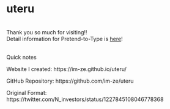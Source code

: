 # uteru
<br>Thank you so much for visiting!!
<br>Detail information for Pretend-to-Type is [here](https://github.com/im-ze/uteru/wiki/%E6%89%93%E3%81%A3%E3%81%A6%E3%82%8B%E3%81%B5%E3%82%8A%E3%81%B8%E3%82%88%E3%81%86%E3%81%93%E3%81%9D)!

<br>Quick notes
<p>Website I created: https://im-ze.github.io/uteru/
<p>GitHub Repository: https://github.com/im-ze/uteru
<p>Original Format: https://twitter.com/N_investors/status/1227845108046778368
